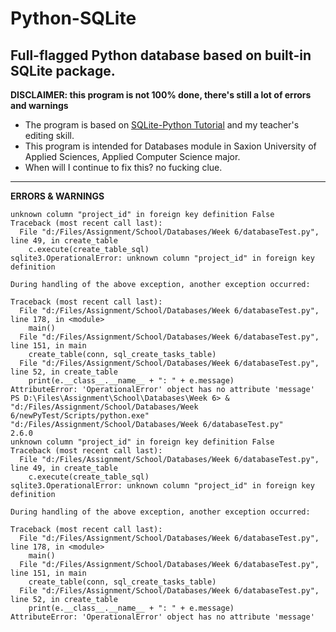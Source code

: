 
# Python-SQLite
## Full-flagged Python database based on built-in SQLite package.


**DISCLAIMER: this program is not 100% done, there's still a lot of errors and warnings**
+ The program is based on [SQLite-Python Tutorial](https://www.sqlitetutorial.net/sqlite-python/) and my teacher's editing skill.
+ This program is intended for Databases module in Saxion University of Applied Sciences, Applied Computer Science major.
+ When will I continue to fix this? no fucking clue.

---
**ERRORS & WARNINGS**
``` shell
unknown column "project_id" in foreign key definition False
Traceback (most recent call last):
  File "d:/Files/Assignment/School/Databases/Week 6/databaseTest.py", line 49, in create_table
    c.execute(create_table_sql)
sqlite3.OperationalError: unknown column "project_id" in foreign key definition

During handling of the above exception, another exception occurred:

Traceback (most recent call last):
  File "d:/Files/Assignment/School/Databases/Week 6/databaseTest.py", line 178, in <module>
    main()
  File "d:/Files/Assignment/School/Databases/Week 6/databaseTest.py", line 151, in main
    create_table(conn, sql_create_tasks_table)
  File "d:/Files/Assignment/School/Databases/Week 6/databaseTest.py", line 52, in create_table
    print(e.__class__.__name__ + ": " + e.message)
AttributeError: 'OperationalError' object has no attribute 'message'
PS D:\Files\Assignment\School\Databases\Week 6> & "d:/Files/Assignment/School/Databases/Week 6/newPyTest/Scripts/python.exe" "d:/Files/Assignment/School/Databases/Week 6/databaseTest.py"
2.6.0
unknown column "project_id" in foreign key definition False
Traceback (most recent call last):
  File "d:/Files/Assignment/School/Databases/Week 6/databaseTest.py", line 49, in create_table
    c.execute(create_table_sql)
sqlite3.OperationalError: unknown column "project_id" in foreign key definition

During handling of the above exception, another exception occurred:

Traceback (most recent call last):
  File "d:/Files/Assignment/School/Databases/Week 6/databaseTest.py", line 178, in <module>
    main()
  File "d:/Files/Assignment/School/Databases/Week 6/databaseTest.py", line 151, in main
    create_table(conn, sql_create_tasks_table)
  File "d:/Files/Assignment/School/Databases/Week 6/databaseTest.py", line 52, in create_table
    print(e.__class__.__name__ + ": " + e.message)
AttributeError: 'OperationalError' object has no attribute 'message'
```
